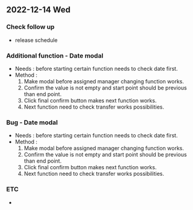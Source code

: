 ## 2022-12-14 Wed

### Check follow up
+ release schedule

### Additional function - Date modal
+ Needs : before starting certain function needs to check date first.
+ Method :
  1. Make modal before assigned manager changing function works.
  2. Confirm the value is not empty and start point should be previous than end point.
  3. Click final confirm button makes next function works.
  4. Next function need to check transfer works possibilities.

### Bug - Date modal
+ Needs : before starting certain function needs to check date first.
+ Method :
  1. Make modal before assigned manager changing function works.
  2. Confirm the value is not empty and start point should be previous than end point.
  3. Click final confirm button makes next function works.
  4. Next function need to check transfer works possibilities.


### ETC
+ 